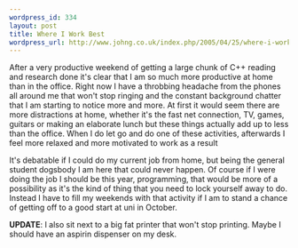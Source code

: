 ```yaml
--- 
wordpress_id: 334
layout: post
title: Where I Work Best
wordpress_url: http://www.johng.co.uk/index.php/2005/04/25/where-i-work-best/
---
```

After a very productive weekend of getting a large chunk of C++ reading and research done it's clear that I am so much more productive at home than in the office. Right now I have a throbbing headache from the phones all around me that won't stop ringing and the constant background chatter that I am starting to notice more and more. At first it would seem there are more distractions at home, whether it's the fast net connection, TV, games, guitars or making an elaborate lunch but these things actually add up to less than the office. When I do let go and do one of these activities, afterwards I feel more relaxed and more motivated to work as a result <p>It's debatable if I could do my current job from home, but being the general student dogsbody I am here that could never happen. Of course if I were doing the job I should be this year, programming, that would be more of a possibility as it's the kind of thing that you need to lock yourself away to do. Instead I have to fill my weekends with that activity if I am to stand a chance of getting off to a good start at uni in October.</p> <p><strong>UPDATE</strong>: I also sit next to a big fat printer that won't stop printing. Maybe I should have an aspirin dispenser on my desk.  </p>
